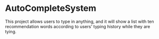 # AutoCompleteSystem

This project allows users to type in anything, and it will show a list with ten recommendation words according to users' typing history while they are tying. 
